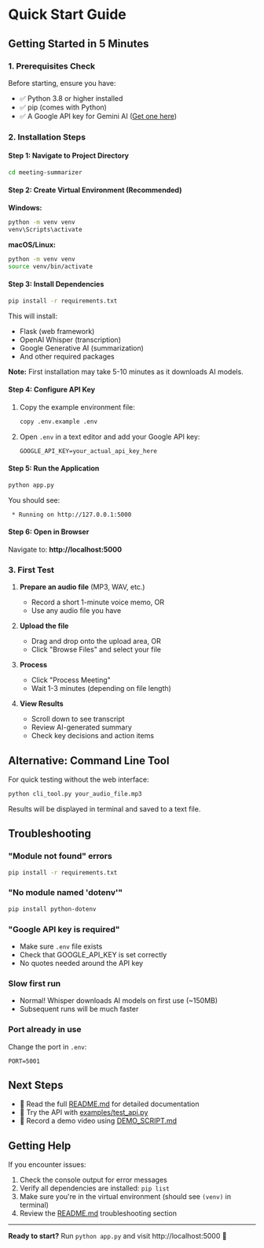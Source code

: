 # Quick Start Guide

## Getting Started in 5 Minutes

### 1. Prerequisites Check
Before starting, ensure you have:
- ✅ Python 3.8 or higher installed
- ✅ pip (comes with Python)
- ✅ A Google API key for Gemini AI ([Get one here](https://makersuite.google.com/app/apikey))

### 2. Installation Steps

#### Step 1: Navigate to Project Directory
```bash
cd meeting-summarizer
```

#### Step 2: Create Virtual Environment (Recommended)
**Windows:**
```bash
python -m venv venv
venv\Scripts\activate
```

**macOS/Linux:**
```bash
python -m venv venv
source venv/bin/activate
```

#### Step 3: Install Dependencies
```bash
pip install -r requirements.txt
```

This will install:
- Flask (web framework)
- OpenAI Whisper (transcription)
- Google Generative AI (summarization)
- And other required packages

**Note:** First installation may take 5-10 minutes as it downloads AI models.

#### Step 4: Configure API Key
1. Copy the example environment file:
   ```bash
   copy .env.example .env
   ```

2. Open `.env` in a text editor and add your Google API key:
   ```
   GOOGLE_API_KEY=your_actual_api_key_here
   ```

#### Step 5: Run the Application
```bash
python app.py
```

You should see:
```
 * Running on http://127.0.0.1:5000
```

#### Step 6: Open in Browser
Navigate to: **http://localhost:5000**

### 3. First Test

1. **Prepare an audio file** (MP3, WAV, etc.)
   - Record a short 1-minute voice memo, OR
   - Use any audio file you have

2. **Upload the file**
   - Drag and drop onto the upload area, OR
   - Click "Browse Files" and select your file

3. **Process**
   - Click "Process Meeting"
   - Wait 1-3 minutes (depending on file length)

4. **View Results**
   - Scroll down to see transcript
   - Review AI-generated summary
   - Check key decisions and action items

## Alternative: Command Line Tool

For quick testing without the web interface:

```bash
python cli_tool.py your_audio_file.mp3
```

Results will be displayed in terminal and saved to a text file.

## Troubleshooting

### "Module not found" errors
```bash
pip install -r requirements.txt
```

### "No module named 'dotenv'"
```bash
pip install python-dotenv
```

### "Google API key is required"
- Make sure `.env` file exists
- Check that GOOGLE_API_KEY is set correctly
- No quotes needed around the API key

### Slow first run
- Normal! Whisper downloads AI models on first use (~150MB)
- Subsequent runs will be much faster

### Port already in use
Change the port in `.env`:
```
PORT=5001
```

## Next Steps

- 📖 Read the full [README.md](README.md) for detailed documentation
- 🧪 Try the API with [examples/test_api.py](examples/test_api.py)
- 🎥 Record a demo video using [DEMO_SCRIPT.md](DEMO_SCRIPT.md)

## Getting Help

If you encounter issues:
1. Check the console output for error messages
2. Verify all dependencies are installed: `pip list`
3. Make sure you're in the virtual environment (should see `(venv)` in terminal)
4. Review the [README.md](README.md) troubleshooting section

---

**Ready to start?** Run `python app.py` and visit http://localhost:5000 🚀
